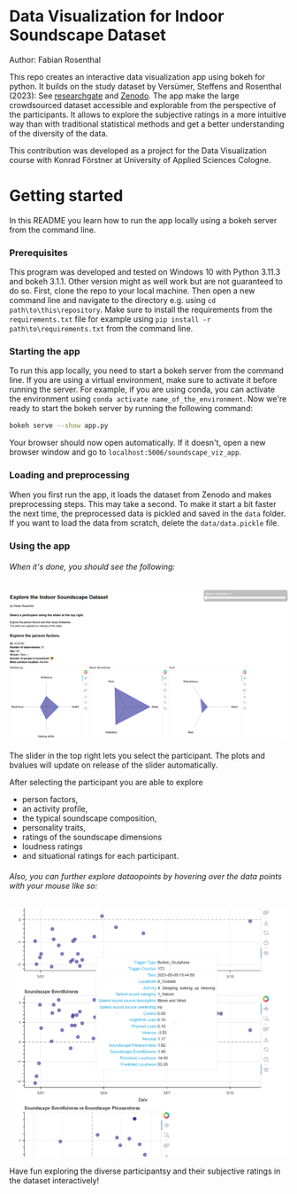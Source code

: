 # Data Visualization for Indoor Soundscape Dataset

Author: Fabian Rosenthal

This repo creates an interactive data visualization app using bokeh for python. It builds on the study dataset by Versümer, Steffens and Rosenthal (2023): See [researchgate](https://www.researchgate.net/publication/369062819_Extensive_crowdsourced_dataset_of_in-situ_evaluated_binaural_soundscapes_of_private_dwellings_containing_subjective_sound-related_and_situational_ratings_along_with_person_factors_to_study_time-varyin) and [Zenodo](10.5281/zenodo.7858848).
The app make the large crowdsourced dataset accessible and explorable from the perspective of the participants. It allows to explore the subjective ratings in a more intuitive way than with traditional statistical methods and get a better understanding of the diversity of the data.

This contribution was developed as a project for the Data Visualization course with Konrad Förstner at University of Applied Sciences Cologne.

# Getting started

In this README you learn how to run the app locally using a bokeh server from the command line.

### Prerequisites

This program was developed and tested on Windows 10 with Python 3.11.3 and bokeh 3.1.1. Other version might as well work but are not guaranteed to do so.
First, clone the repo to your local machine. Then open a new command line and navigate to the directory e.g. using `cd path\to\this\repository`.
Make sure to install the requirements from the `requirements.txt` file for example using `pip install -r path\to\requirements.txt` from the command line.

### Starting the app

To run this app locally, you need to start a bokeh server from the command line.
If you are using a virtual environment, make sure to activate it before running the server.
For example, if you are using conda, you can activate the environment using `conda activate name_of_the_environment`.
Now we're ready to start the bokeh server by running the following command:

```bash
bokeh serve --show app.py
```

Your browser should now open automatically. If it doesn't, open a new browser window and go to `localhost:5006/soundscape_viz_app`.

### Loading and preprocessing

When you first run the app, it loads the dataset from Zenodo and makes preprocessing steps. This may take a second.
To make it start a bit faster the next time, the preprocessed data is pickled and saved in the `data` folder.
If you want to load the data from scratch, delete the `data/data.pickle` file.

### Using the app

###### When it's done, you should see the following:

![1686253675104](image/README/1686253675104.png)

The slider in the top right lets you select the participant. The plots and bvalues will update on release of the slider automatically.

After selecting the participant you are able to explore

- person factors,
- an activity profile,
- the typical soundscape composition,
- personality traits,
- ratings of the soundscape dimensions
- loudness ratings
- and situational ratings for each participant.

###### Also, you can further explore dataopoints by hovering over the data points with your mouse like so:

<img src="image/README/1686254338655.png" width="880">

Have fun exploring the diverse participantsy and their subjective ratings in the dataset interactively!
